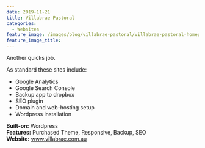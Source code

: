 ```yaml
---
date: 2019-11-21
title: Villabrae Pastoral
categories:
  - Websites
feature_image: /images/blog/villabrae-pastoral/villabrae-pastoral-homepage.png
feature_image_title: 
---
```

<p>
Another quicks job.
<p>
<p>
As standard these sites include:
</p>
<ul>
  <li>Google Analytics</li>
  <li>Google Search Console</li>
  <li>Backup app to dropbox</li>
  <li>SEO plugin</li>
  <li>Domain and web-hosting setup</li>
  <li>Wordpress installation</li>
</ul>
<strong>Built-on:</strong> Wordpress <br />
<strong>Features:</strong> Purchased Theme, Responsive, Backup, SEO <br />
<strong>Website:</strong> <a href="www.villabrae.com.au">www.villabrae.com.au</a>
</p>